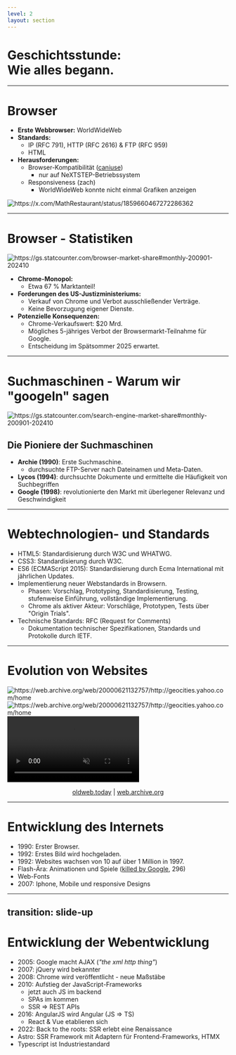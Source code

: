 ```yaml
---
level: 2
layout: section
---
```


<h1>
Geschichtsstunde: <br>Wie alles begann.
</h1>

<!--
# Geschichtsstunde: <br>Wie alles begann
-->

---

# Browser

<div grid="~ cols-2 gap-4">
<div>

* **Erste Webbrowser:** WorldWideWeb
* **Standards:**
  * IP (RFC 791), HTTP (RFC 2616) & FTP (RFC 959)
  * HTML
* **Herausforderungen:**
  * Browser-Kompatibilität ([caniuse](https://caniuse.com))
    * nur auf NeXTSTEP-Betriebssystem
  * Responsiveness (zach)
    * WorldWideWeb konnte nicht einmal Grafiken anzeigen

</div><div>

<img border="rounded" class="h-95" src="/image-9.png" alt="https://x.com/MathRestaurant/status/1859660467272286362">

<!-- Alternative Display: -->
<!-- ![https://x.com/MathRestaurant/status/1859660467272286362](/image-9.png) -->
<!-- <Tweet id="1859660467272286362" scale="0.60" /> -->

<!-- Alternative Meme: -->
<!-- <img border="rounded" class="h-95" src="/image-11.png" alt="https://x.com/gyorgy_dev/status/1861345694990111152"> -->

</div>
</div>

<!--
# Browser

* **Erste Webbrowser:** WorldWideWeb (1990, später Nexus)
* **Standards:**
  * IP (1981 in RFC 791), FTP (RFC 959 von 1985) & HTTP (RFC 2616, 1989|1991, Tim Berners-Lee)
  * HTML
* **Herausforderungen:**
  * Browser-Kompatibilität ([caniuse](https://caniuse.com))
    * WorldWideWeb funktionierte nur auf dem NeXTSTEP-Betriebssystem
  * Responsiveness (zach)
    * WorldWideWeb konnte nicht einmal Grafiken anzeigen und öffnete diese in einem anderen Programm.
      * Später unterstützte der Browser das NeXT-Bilderformat.
-->

---

# Browser - Statistiken

<div class="~ grid cols-[auto_1fr] gap-4">
  <div>
    <Browsers />
    <img src="/image-13.png" class="h-80" border="rounded" alt="https://gs.statcounter.com/browser-market-share#monthly-200901-202410">
  </div>

  * **Chrome-Monopol:**
    * Etwa 67 % Marktanteil!
  * **Forderungen des US-Justizministeriums:**
    * Verkauf von Chrome und Verbot ausschließender Verträge.
    * Keine Bevorzugung eigener Dienste.
  * **Potenzielle Konsequenzen:**
    * Chrome-Verkaufswert: $20 Mrd.
    * Mögliches 5-jähriges Verbot der Browsermarkt-Teilnahme für Google.
    * Entscheidung im Spätsommer 2025 erwartet.

</div>

<!-- <v-drag pos="663,206,261,_">
  <div text-center text-3xl border border-main rounded h-40 bg-main>
  </div>
</v-drag> -->

<!--
# Browser - Statistiken

* **Chrome-Monopol:**
  * Etwa 67 % Marktanteil!
* **Forderungen des US-Justizministeriums:**
  * Verkauf von Chrome und Verbot ausschließender Verträge.
  * Keine Bevorzugung eigener Dienste.
* **Potenzielle Konsequenzen:**
  * Chrome-Verkaufswert: $20 Mrd.
  * Mögliches 5-jähriges Verbot der Browsermarkt-Teilnahme für Google.
  * Entscheidung im Spätsommer 2025 erwartet.
-->

---

# Suchmaschinen - Warum wir <span v-mark.blue="1">"googeln"</span> sagen

<div class="~ grid cols-[auto_1fr] gap-4">

<img src="/image-14.png" class="h-80" border="rounded" alt="https://gs.statcounter.com/search-engine-market-share#monthly-200901-202410">

<div v-click="2">

## Die Pioniere der Suchmaschinen

- **Archie (1990)**: Erste Suchmaschine.
  - durchsuchte FTP-Server nach Dateinamen und Meta-Daten.
- **Lycos (1994)**: durchsuchte Dokumente und ermittelte die Häufigkeit von Suchbegriffen
- **Google (1998)**: revolutionierte den Markt mit überlegener Relevanz und Geschwindigkeit

</div>

</div>

<!--
# Suchmaschinen - Warum wir "googeln" sagen

## Die Pioniere der Suchmaschinen

- **Archie (1990)**: Erste Suchmaschine.
  - FTP-Server konnte nach Dateinamen und Meta-Informationen durchsucht werden.
- **Lycos (1994)**: Eine der ersten Suchmaschinen, die Dokumente durchsuchen und die Häufigkeit von Suchbegriffen ermitteln konnte.
- **Google (1998)**: Revolutionierte den Markt mit überlegener Relevanz und Geschwindigkeit, was es zur bevorzugten Suchmaschine machte.
-->

---

# Webtechnologien- und Standards

* HTML5: Standardisierung durch W3C und WHATWG.
* CSS3: Standardisierung durch W3C.
* ES6 (ECMAScript 2015): Standardisierung durch Ecma International mit jährlichen Updates.
* Implementierung neuer Webstandards in Browsern.
  * Phasen: Vorschlag, Prototyping, Standardisierung, Testing, stufenweise Einführung, vollständige Implementierung.
  * Chrome als aktiver Akteur: Vorschläge, Prototypen, Tests über "Origin Trials".
* Technische Standards: RFC (Request for Comments)
  * Dokumentation technischer Spezifikationen, Standards und Protokolle durch IETF.

<!--
* HTML5: Standardisierung durch W3C (World Wide Web Consortium) und WHATWG (Web Hypertext Application Technology Working Group).
* CSS3 (1996, 1998, 1999): Standardisierung durch W3C (World Wide Web Consortium).
* ES6 (1995) (ECMAScript seit 1997 | 15th Edition – ECMAScript 2024, Brendan Eich): Standardisierung durch Ecma International mit jährlichen Updates.
* Implementierung neuer Webstandards in Browsern.
  * Phasen: Vorschlag, Prototyping, Standardisierung, Testing, stufenweise Einführung, vollständige Implementierung.
  * Chrome als aktiver Akteur: Vorschläge, Prototypen, Tests über "Origin Trials".
* Technische Standards: RFC (Request for Comments)
  * Dokumentation technischer Spezifikationen, Standards und Protokolle durch IETF.
-->

---

# Evolution von Websites

<div grid="~ cols-3 gap-2" m="t-2">

<img border="rounded" src="/image-8.png" alt="https://web.archive.org/web/20000621132757/http://geocities.yahoo.com/home">

<img border="rounded" src="/image-7.png" alt="https://web.archive.org/web/20000621132757/http://geocities.yahoo.com/home">

<video border="rounded" autoplay loop muted playsinline>
    <source src="/20241125-2203-24.8713333.mp4" type="video/mp4">
    Your browser does not support the video tag.
</video>

</div>

<center>

[oldweb.today](https://oldweb.today) | [web.archive.org](https://web.archive.org)

</center>

<!--
1. HTML
2. CSS und Bilder
3. Alles, was man sich erträumen kann
-->

---

# Entwicklung des Internets

- 1990: Erster Browser.
- 1992: Erstes Bild wird hochgeladen.
- 1992: Websites wachsen von 10 auf über 1 Million in 1997.
- Flash-Ära: Animationen und Spiele ([killed by Google](https://killedbygoogle.com), 296)
- Web-Fonts
- 2007: Iphone, Mobile und responsive Designs

<!--
# Entwicklung der Webgestaltung und -technologien

- **Die Geburt des Webs**
  - 1990: Tim Berners-Lee entwickelt den ersten Browser, Start mit einfachen HTML-Seiten.
  - 1992: Erstes Bild wird hochgeladen.

- **Öffentlicher Zugang zum Internet**
  - Mitte der 90er: Internet gewinnt an Bekanntheit.
  - Tools wie GeoCities und FrontPage ermöglichen einfache Webseiten.

- **Technologisches Wachstum**
  - Websites wachsen von 10 (1992) auf über 1 Million (1997).
  - Einführung von JavaScript und CSS.

- **Flash-Ära**
  - Flash bringt Animationen und interaktive Designs, wird aber aus Sicherheits- und Zugänglichkeitsgründen eingestellt.

- **Web 2.0 und soziale Medien**
  - Plattformen wie Myspace, Facebook, Twitter, YouTube und Instagram entstehen.
  - Infinite Scrolling und bessere Video-Funktionen dominieren.

- **Design-Evolution**
  - Einführung von Web-Fonts, flat Design löst Skeuomorphismus ab.

- **Mobile und responsive Designs**
  - Mit dem iPhone (2007) wird responsive Design essenziell.
  - Fokus auf Barrierefreiheit und Inklusivität.

- **Standardisierung und datengetriebenes Design**
  - Adaption von Printdesign-Prinzipien (Klarheit, Hierarchie, Zugänglichkeit).
  - Datengetriebene Ansätze optimieren Benutzerfreundlichkeit.

- **KI- und Template-Ära**
  - Automatisierung von Webdesign durch Templates und KI.
  - Adobe kauft Figma für 20 Milliarden USD.

- **Zukunft des Webdesigns**
  - Verlagerung hin zu UX/UI und Produktdesign.
  - AR, VR und IoT prägen zukünftige Entwicklungen.
-->

---
transition: slide-up
---

# Entwicklung der Webentwicklung

* 2005: Google macht AJAX (*"the xml http thing"*)
* 2007: jQuery wird bekannter
* 2008: Chrome wird veröffentlicht - neue Maßstäbe
* 2010: Aufstieg der JavaScript-Frameworks
  * jetzt auch JS im backend
  * SPAs im kommen
  * SSR => REST APIs
* 2016: AngularJS wird Angular (JS => TS)
  * React & Vue etablieren sich
* 2022: Back to the roots: SSR erlebt eine Renaissance
* Astro: SSR Framework mit Adaptern für Frontend-Frameworks, HTMX
* Typescript ist Industriestandard

<!--
# Entwicklung von JavaScript und Webentwicklung

- **2005: Aufstieg von AJAX**
  - Google popularisiert AJAX für serverseitige Kommunikation ohne Seitenreloads.
  - Serverseitiges Rendering dominiert, einfache JavaScript-Tools im Einsatz.
  - Fokus auf Internet Explorer-Kompatibilität.

- **2007: Einführung von jQuery**
  - jQuery vereinfacht DOM-Manipulation und Event-Verarbeitung.
  - Sauberer Code, aber wachsende JavaScript-Bundles.
  - jQuery bleibt bis heute weit verbreitet.

- **2008: Chrome und der Browser-Krieg**
  - Chrome setzt neue Maßstäbe in Leistung und Nutzererfahrung.
  - Webentwicklung wird komplexer durch die vielseitigere Nutzung von JavaScript.

- **2010: Aufstieg der JavaScript-Frameworks**
  - Node.js bringt JavaScript auf den Server.
  - Frameworks wie Backbone und AngularJS fördern SPAs.
  - Wechsel von serverseitigem Rendering zu REST-APIs.

- **2016: Fragmentierung von Frameworks**
  - AngularJS wird durch eine TypeScript-basierte Version ersetzt.
  - React und Vue.js etablieren sich, React dominiert.
  - „JavaScript Fatigue“ durch Tool-Vielfalt.

- **2022: Rückkehr zum Server**
  - Frameworks wie Astro und Quick fördern serverseitiges Rendering.
  - Ziel: performante, schlanke Anwendungen.

- **Moderne Webentwicklung**
  - Hybrid-Tools wie Astro kombinieren statische Generierung und SSR. HTMX (HATEOAS (Hypermedia as the Engine of
  Application State)) wird groß
  - TypeScript wird Standard, leichte Bibliotheken wie Solid.js unterstützen Interaktivität.
-->
